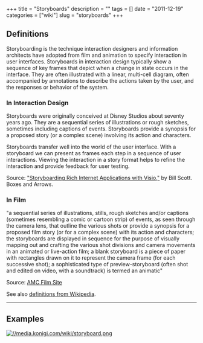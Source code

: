+++
title = "Storyboards"
description = ""
tags = []
date = "2011-12-19"
categories = ["wiki"]
slug = "storyboards"
+++


 

<h2 id="toc0">Definitions</h2>
<p>Storyboarding is the technique interaction designers and information architects have adopted from film and animation to specify interaction in user interfaces. Storyboards in interaction design typically show a sequence of key frames that depict when a change in state occurs in the interface. They are often illustrated with a linear, multi-cell diagram, often accompanied by annotations to describe the actions taken by the user, and the responses or behavior of the system.</p>


<h3 id="toc1">In Interaction Design</h3>
<p>Storyboards were originally conceived at Disney Studios about seventy years ago. They are a sequential series of illustrations or rough sketches, sometimes including captions of events. Storyboards provide a synopsis for a proposed story (or a complex scene) involving its action and characters.</p>

<p>Storyboards transfer well into the world of the user interface. With a storyboard we can present as frames each step in a sequence of user interactions. Viewing the interaction in a story format helps to refine the interaction and provide feedback for user testing.</p>

<p>Source: <a href="http://www.boxesandarrows.com/view/storyboarding_rich_internet_applications_with_visio">&quot;Storyboarding Rich Internet Applications with Visio,&quot;</a> by Bill Scott. Boxes and Arrows.</p>


<h3 id="toc2">In Film</h3>
<p>&quot;a sequential series of illustrations, stills, rough sketches and/or captions (sometimes resembling a comic or cartoon strip) of events, as seen through the camera lens, that outline the various shots or provide a synopsis for a proposed film story (or for a complex scene) with its action and characters; the storyboards are displayed in sequence for the purpose of visually mapping out and crafting the various shot divisions and camera movements in an animated or live-action film; a blank storyboard is a piece of paper with rectangles drawn on it to represent the camera frame (for each successive shot); a sophisticated type of preview-storyboard (often shot and edited on video, with a soundtrack) is termed an animatic&quot;</p>

<p>Source: <a href="http://filmsite.org/filmterms18.html">AMC Film Site</a></p>

<p>See also <a href="http://en.wikipedia.org/wiki/Storyboard">definitions from Wikipedia</a>.</p>

<hr />

<h2 id="toc3">Examples</h2>
<p><a href="//media.konigi.com/wiki/storyboard.png" title="//media.konigi.com/wiki/storyboard.png"><img src="//media.konigi.com/wiki/storyboard.png" alt="//media.konigi.com/wiki/storyboard.png" title="//media.konigi.com/wiki/storyboard.png" /></a></p>


